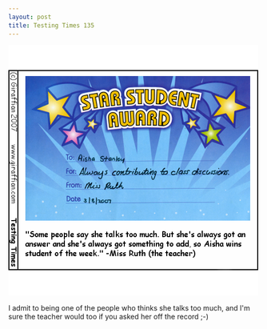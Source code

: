 ```yaml
---
layout: post
title: Testing Times 135
---
```

<img src="/images/tt0135.png">

I admit to being one of the people who thinks she talks too much, and I'm sure the teacher would too if you asked her off the record ;-) 